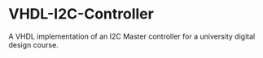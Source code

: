 # VHDL-I2C-Controller
A VHDL implementation of an I2C Master controller for a university digital design course.
